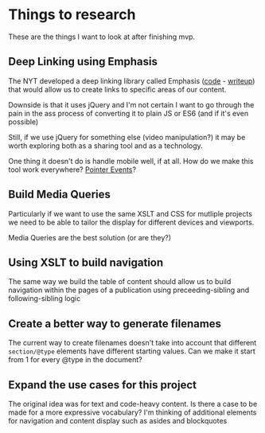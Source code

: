 # Things to research

These are the things I want to look at after finishing mvp.

## Deep Linking using Emphasis

The NYT developed a deep linking library called Emphasis ([code](https://github.com/NYTimes/Emphasis) - [writeup](http://open.blogs.nytimes.com/2011/01/11/emphasis-update-and-source/)) that would allow us to create links to specific areas of our content. 

Downside is that it uses jQuery and I'm not certain I want to go through the pain in the ass process of converting it to plain JS or ES6 (and if it's even possible)

Still, if we use jQuery for something else (video manipulation?) it may be worth exploring both as a sharing tool and as a technology.

One thing it doesn't do is handle mobile well, if at all. How do we make this tool work everywhere? [Pointer Events](http://www.w3.org/TR/pointerevents/)?

## Build Media Queries 

Particularly if we want to use the same XSLT and CSS for mutliple projects we need to be able to tailor the display for different devices and viewports. 

Media Queries are the best solution (or are they?)

## Using XSLT to build navigation

The same way we build the table of content should allow us to build navigation within the pages of a publication using preceeding-sibling and following-sibling logic

## Create a better way to generate filenames

The current way to create filenames doesn't take into account that different `section/@type` elements have different starting values. Can we make it start from 1 for every @type in the document?

## Expand the use cases for this project

The original idea was for text and code-heavy content. Is there a case to be made for a more expressive vocabulary? I'm thinking of additional elements for navigation and content display such as asides and blockquotes